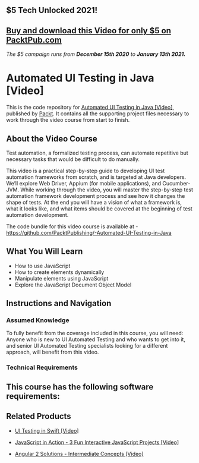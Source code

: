 ## $5 Tech Unlocked 2021!
[Buy and download this Video for only $5 on PacktPub.com](https://www.packtpub.com/product/automated-ui-testing-in-java-video/9781787120686)
-----
*The $5 campaign         runs from __December 15th 2020__ to __January 13th 2021.__*

# Automated UI Testing in Java [Video]
This is the code repository for [Automated UI Testing in Java [Video]](https://www.packtpub.com/application-development/automated-ui-testing-java-video?utm_source=github&utm_medium=repository&utm_campaign=9781787120686), published by [Packt](https://www.packtpub.com/?utm_source=github). It contains all the supporting project files necessary to work through the video course from start to finish.
## About the Video Course
Test automation, a formalized testing process, can automate repetitive but necessary tasks that would be difficult to do manually.

This video is a practical step-by-step guide to developing UI test automation frameworks from scratch, and is targeted at Java developers. We’ll explore Web Driver, Appium (for mobile applications), and Cucumber-JVM. While working through the video, you will master the step-by-step test automation framework development process and see how it changes the shape of tests. At the end you will have a vision of what a framework is, what it looks like, and what items should be covered at the beginning of test automation development.

The code bundle for this video course is available at -https://github.com/PacktPublishing/-Automated-UI-Testing-in-Java

<H2>What You Will Learn</H2>
<DIV class=book-info-will-learn-text>
<UL>
<LI>How to use JavaScript 
<LI>How to create elements dynamically 
<LI>Manipulate elements using JavaScript 
<LI>Explore the JavaScript Document Object Model </LI></UL></DIV>

## Instructions and Navigation
### Assumed Knowledge
To fully benefit from the coverage included in this course, you will need:<br/>
Anyone who is new to UI Automated Testing and who wants to get into it, and senior UI Automated Testing specialists looking for a different approach, will benefit from this video.
### Technical Requirements
This course has the following software requirements:<br/>
-

## Related Products
* [UI Testing in Swift [Video]](https://www.packtpub.com/application-development/ui-testing-swift-video?utm_source=github&utm_medium=repository&utm_campaign=9781789808797)

* [JavaScript in Action - 3 Fun Interactive JavaScript Projects [Video]](https://www.packtpub.com/application-development/javascript-action-3-fun-interactive-javascript-projects-video?utm_source=github&utm_medium=repository&utm_campaign=9781838824273)

* [Angular 2 Solutions - Intermediate Concepts [Video]](https://www.packtpub.com/web-development/angular-2-solutions-intermediate-concepts-video?utm_source=github&utm_medium=repository&utm_campaign=9781787120853)

